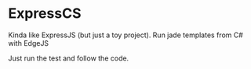 # ExpressCS
Kinda like ExpressJS (but just a toy project). Run jade templates from C# with EdgeJS


Just run the test and follow the code.
